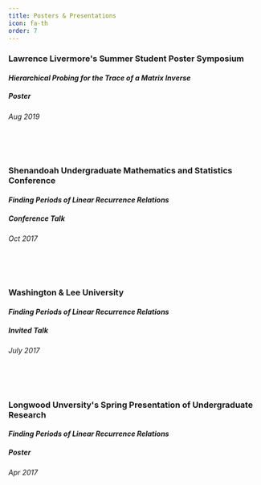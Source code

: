 ```yaml
---
title: Posters & Presentations
icon: fa-th
order: 7
---
```


### Lawrence Livermore's Summer Student Poster Symposium
#### *Hierarchical Probing for the Trace of a Matrix Inverse*
##### Poster
###### Aug 2019
<br/><br/>
### Shenandoah Undergraduate Mathematics and Statistics Conference
#### *Finding Periods of Linear Recurrence Relations*
##### Conference Talk
###### Oct 2017
<br/><br/>
### Washington & Lee University
#### *Finding Periods of Linear Recurrence Relations*
##### Invited Talk
###### July 2017
<br/><br/>
### Longwood Unversity's Spring Presentation of Undergraduate Research 
#### *Finding Periods of Linear Recurrence Relations*
##### Poster
###### Apr 2017
